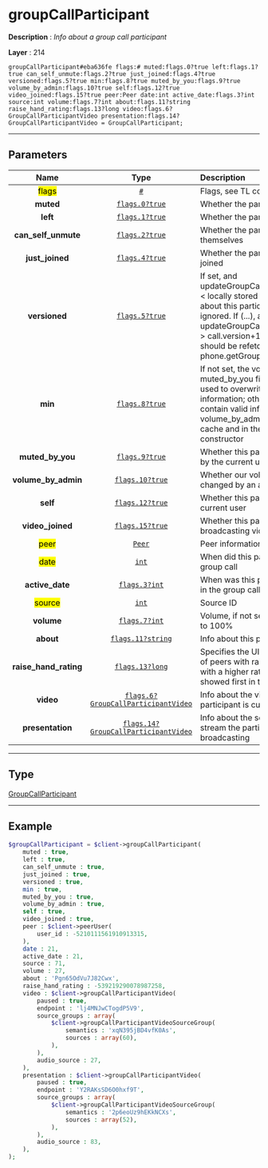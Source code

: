 # groupCallParticipant

**Description** : *Info about a group call participant*

**Layer** : 214

```tl
groupCallParticipant#eba636fe flags:# muted:flags.0?true left:flags.1?true can_self_unmute:flags.2?true just_joined:flags.4?true versioned:flags.5?true min:flags.8?true muted_by_you:flags.9?true volume_by_admin:flags.10?true self:flags.12?true video_joined:flags.15?true peer:Peer date:int active_date:flags.3?int source:int volume:flags.7?int about:flags.11?string raise_hand_rating:flags.13?long video:flags.6?GroupCallParticipantVideo presentation:flags.14?GroupCallParticipantVideo = GroupCallParticipant;
```

---

## Parameters

| Name | Type | Description |
| :---: | :---: | :--- |
| <mark>flags</mark> | [`#`](type/#) | Flags, see TL conditional fields |
| **muted** | [`flags.0?true`](type/true) | Whether the participant is muted |
| **left** | [`flags.1?true`](type/true) | Whether the participant has left |
| **can_self_unmute** | [`flags.2?true`](type/true) | Whether the participant can unmute themselves |
| **just_joined** | [`flags.4?true`](type/true) | Whether the participant has just joined |
| **versioned** | [`flags.5?true`](type/true) | If set, and updateGroupCallParticipants.version < locally stored call.version, info about this participant should be ignored. If (...), and updateGroupCallParticipants.version > call.version+1, the participant list should be refetched using phone.getGroupParticipants |
| **min** | [`flags.8?true`](type/true) | If not set, the volume and muted_by_you fields can be safely used to overwrite locally cached information; otherwise, volume will contain valid information only if volume_by_admin is set both in the cache and in the received constructor |
| **muted_by_you** | [`flags.9?true`](type/true) | Whether this participant was muted by the current user |
| **volume_by_admin** | [`flags.10?true`](type/true) | Whether our volume can only changed by an admin |
| **self** | [`flags.12?true`](type/true) | Whether this participant is the current user |
| **video_joined** | [`flags.15?true`](type/true) | Whether this participant is currently broadcasting video |
| <mark>peer</mark> | [`Peer`](type/Peer) | Peer information |
| <mark>date</mark> | [`int`](type/int) | When did this participant join the group call |
| **active_date** | [`flags.3?int`](type/int) | When was this participant last active in the group call |
| <mark>source</mark> | [`int`](type/int) | Source ID |
| **volume** | [`flags.7?int`](type/int) | Volume, if not set the volume is set to 100% |
| **about** | [`flags.11?string`](type/string) | Info about this participant |
| **raise_hand_rating** | [`flags.13?long`](type/long) | Specifies the UI visualization order of peers with raised hands: peers with a higher rating should be showed first in the list |
| **video** | [`flags.6?GroupCallParticipantVideo`](type/GroupCallParticipantVideo) | Info about the video stream the participant is currently broadcasting |
| **presentation** | [`flags.14?GroupCallParticipantVideo`](type/GroupCallParticipantVideo) | Info about the screen sharing stream the participant is currently broadcasting |

---

## Type

[GroupCallParticipant](type/GroupCallParticipant)

---

## Example

```php
$groupCallParticipant = $client->groupCallParticipant(
	muted : true,
	left : true,
	can_self_unmute : true,
	just_joined : true,
	versioned : true,
	min : true,
	muted_by_you : true,
	volume_by_admin : true,
	self : true,
	video_joined : true,
	peer : $client->peerUser(
		user_id : -5210111561910913315,
	),
	date : 21,
	active_date : 21,
	source : 71,
	volume : 27,
	about : 'Pgn65OdVu7J82Cwx',
	raise_hand_rating : -539219290078987258,
	video : $client->groupCallParticipantVideo(
		paused : true,
		endpoint : 'lj4MNJwCTogdP5V9',
		source_groups : array(
			$client->groupCallParticipantVideoSourceGroup(
				semantics : 'xqN395jBD4vfK0As',
				sources : array(60),
			),
		),
		audio_source : 27,
	),
	presentation : $client->groupCallParticipantVideo(
		paused : true,
		endpoint : 'Y2RAKsSD6O0hxf9T',
		source_groups : array(
			$client->groupCallParticipantVideoSourceGroup(
				semantics : '2p6eoUz9hEKkNCXs',
				sources : array(52),
			),
		),
		audio_source : 83,
	),
);
```